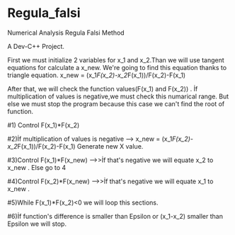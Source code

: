 # Regula_falsi
Numerical Analysis Regula Falsi Method

A Dev-C++ Project.

First we must initialize 2 variables for x_1 and x_2.Than we will use tangent equations for calculate a x_new.
We're going to find this equation thanks to triangle equation.
x_new = (x_1*F(x_2)-x_2*F(x_1))/F(x_2)-F(x_1)

After that, we will check the function values(F(x_1) and F(x_2)) . İf multiplication of values is negative,we must check this numarical range. But else we must stop the program because this case we can't find the root of function. 

#1) Control F(x_1)*F(x_2)

#2)İf multiplication of values is negative --> x_new = (x_1*F(x_2)-x_2*F(x_1))/F(x_2)-F(x_1) Generate new X value.

#3)Control F(x_1)*F(x_new) -->>İf that's negative we will equate x_2 to x_new . Else go to 4

#4)Control F(x_2)*F(x_new) -->>İf that's negative we will equate x_1 to x_new .

#5)While F(x_1)*F(x_2)<0 we will loop this sections.

#6)İf function's difference is smaller than Epsilon or (x_1-x_2) smaller than Epsilon we will stop.

